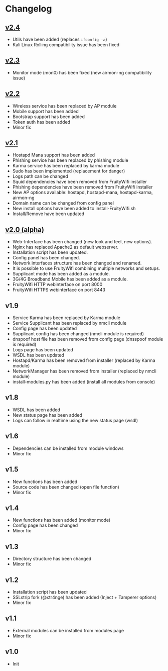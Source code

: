 Changelog
==============

[v2.4](https://github.com/xtr4nge/FruityWifi/releases/tag/v2.4)
----------------
- Utils have been added (replaces `ifconfig -a`)
- Kali Linux Rolling compatibility issue has been fixed


[v2.3](https://github.com/xtr4nge/FruityWifi/releases/tag/v2.3)
----------------
- Monitor mode (mon0) has been fixed (new airmon-ng compatibility issue)


[v2.2](https://github.com/xtr4nge/FruityWifi/releases/tag/v2.2)
----------------
- Wireless service has been replaced by AP module
- Mobile support has been added
- Bootstrap support has been added
- Token auth has been added
- Minor fix


[v2.1](https://github.com/xtr4nge/FruityWifi/releases/tag/v2.1.3)
----------------
- Hostapd Mana support has been added
- Phishing service has been replaced by phishing module
- Karma service has been replaced by karma module
- Sudo has been implemented (replacement for danger)
- Logs path can be changed
- Squid dependencies have been removed from FruityWifi installer
- Phishing dependencies have been removed from FruityWifi installer
- New AP options available: hostapd, hostapd-mana, hostapd-karma, airmon-ng
- Domain name can be changed from config panel
- New install options have been added to install-FruityWifi.sh
- Install/Remove have been updated


[v2.0 (alpha)](https://github.com/xtr4nge/FruityWifi/releases/tag/v2.0)
----------------
- Web-Interface has been changed (new look and feel, new options).
- Nginx has replaced Apache2 as default webserver.
- Installation script has been updated.
- Config panel has been changed.
- Network interfaces structure has been changed and renamed.
- It is possible to use FruityWifi combining multiple networks and setups.
- Supplicant mode has been added as a module.
- 3G/4G Broadband Mobile has been added as a module.
- FruityWifi HTTP webinterface on port 8000
- FruityWifi HTTPS webinterface on port 8443


v1.9
----------------
- Service Karma has been replaced by Karma module
- Service Supplicant has been replaced by nmcli module
- Config page has been updated
- Supplicant config has been changed (nmcli module is required)
- dnspoof host file has been removed from config page (dnsspoof module is required)
- Logs page has been updated
- WSDL has been updated
- Hostapd/Karma has been removed from installer (replaced by Karma module)
- NetworkManager has been removed from installer (replaced by nmcli module)
- install-modules.py has been added (install all modules from console)


v1.8
----------------
- WSDL has been added
- New status page has been added
- Logs can follow in realtime using the new status page (wsdl)


v1.6
----------------
- Dependencies can be installed from module windows
- Minor fix


v1.5
----------------
- New functions has been added
- Source code has been changed (open file function)
- Minor fix


v1.4
----------------
- New functions has been added (monitor mode)
- Config page has been changed
- Minor fix


v1.3
----------------
- Directory structure has been changed
- Minor fix


v1.2
----------------
- Installation script has been updated
- SSLstrip fork (@xtr4nge) has been added (Inject + Tamperer options)
- Minor fix


v1.1
----------------
- External modules can be installed from modules page
- Minor fix


v1.0
----------------
- Init
